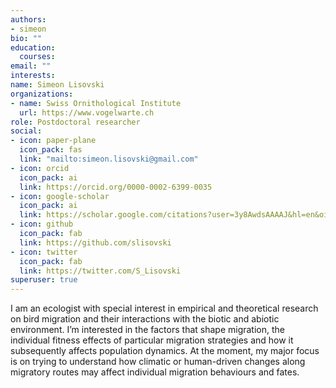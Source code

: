 ```yaml
---
authors:
- simeon
bio: ""
education:
  courses:
email: ""
interests:
name: Simeon Lisovski
organizations:
- name: Swiss Ornithological Institute
  url: https://www.vogelwarte.ch
role: Postdoctoral researcher
social:
- icon: paper-plane
  icon_pack: fas
  link: "mailto:simeon.lisovski@gmail.com"
- icon: orcid
  icon_pack: ai
  link: https://orcid.org/0000-0002-6399-0035
- icon: google-scholar
  icon_pack: ai
  link: https://scholar.google.com/citations?user=3y8AwdsAAAAJ&hl=en&oi=ao
- icon: github
  icon_pack: fab
  link: https://github.com/slisovski
- icon: twitter
  icon_pack: fab
  link: https://twitter.com/S_Lisovski
superuser: true
---
```



I am an ecologist with special interest in empirical and theoretical research on bird migration and their interactions with the biotic and abiotic environment. I’m interested in the factors that shape migration, the individual fitness effects of particular migration strategies and how it subsequently affects population dynamics. At the moment, my major focus is on trying to understand how climatic or human-driven changes along migratory routes may affect individual migration behaviours and fates.